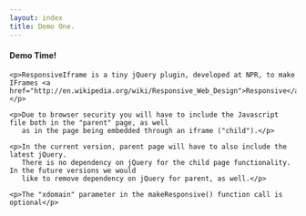 ```yaml
---
layout: index
title: Demo One.
---
```


<div class="row-fluid contentArea">
  <div class="span5 leftColumn">
    <h4>Demo Time!</h4>
    
    <p>ResponsiveIframe is a tiny jQuery plugin, developed at NPR, to make IFrames <a href="http://en.wikipedia.org/wiki/Responsive_Web_Design">Responsive</a>.</p>
    
    <p>Due to browser security you will have to include the Javascript file both in the "parent" page, as well
       as in the page being embedded through an iframe ("child").</p>
       
    <p>In the current version, parent page will have to also include the latest jQuery.
       There is no dependency on jQuery for the child page functionality. In the future versions we would
       like to remove dependency on jQuery for parent, as well.</p>
       
    <p>The "xdomain" parameter in the makeResponsive() function call is optional</p>
    
  </div>
  <div class="span6">    
    <script src="https://gist.github.com/3538318.js?file=responsiveiframe.html"></script>    
  </div>
</div>
